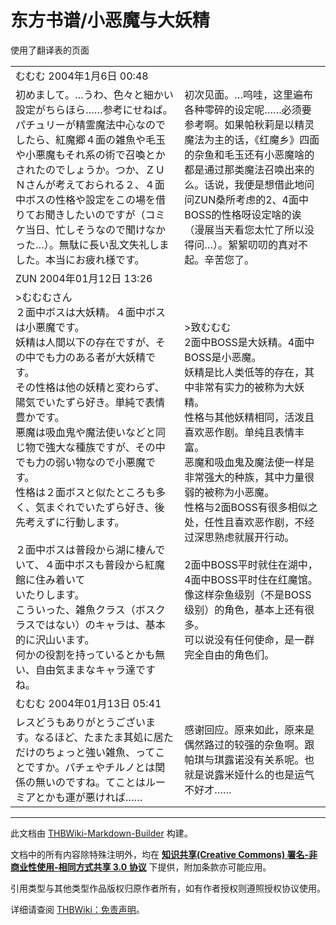 # 东方书谱/小恶魔与大妖精

<!-- source html: G:\repos\THBWiki-Markdown-Builder\THBWikiMarkdown\Temp\main\c\c4\ns0%3A%E4%B8%9C%E6%96%B9%E4%B9%A6%E8%B0%B1%2F%E5%B0%8F%E6%81%B6%E9%AD%94%E4%B8%8E%E5%A4%A7%E5%A6%96%E7%B2%BE.html -->

使用了翻译表的页面

  
  

  


<table><tbody><tr class="tt-header" id="=-1" data-pos="&#91;&quot;=&quot;,1&#93;"><td colspan="2" id="むむむ_2004年1月6日_00:48" class="tt-header" lang="zh"><div class="poem">むむむ 2004年1月6日 00:48</div></td></tr><tr class="tt-content" id="=-2" data-pos="&#91;&quot;=&quot;,2&#93;"><td class="tt-ja" lang="ja"><div class="poem">初めまして。…うわ、色々と細かい設定がちらほら……参考にせねば。パチュリーが精霊魔法中心なのでしたら、紅魔郷４面の雑魚や毛玉や小悪魔もそれ系の術で召喚とかされたのでしょうか。つか、ＺＵＮさんが考えておられる２、４面中ボスの性格や設定をこの場を借りてお聞きしたいのですが（コミケ当日、忙しそうなので聞けなかった…）。無駄に長い乱文失礼しました。本当にお疲れ様です。</div></td><td class="tt-zh" lang="zh"><div class="poem">初次见面。…呜哇，这里遍布各种零碎的设定呢……必须要参考啊。如果帕秋莉是以精灵魔法为主的话，《红魔乡》四面的杂鱼和毛玉还有小恶魔啥的都是通过那类魔法召唤出来的么。话说，我便是想借此地问问ZUN桑所考虑的2、4面中BOSS的性格呀设定啥的诶（漫展当天看您太忙了所以没得问…）。絮絮叨叨的真对不起。辛苦您了。<br></div></td></tr><tr class="tt-header" id="=-3" data-pos="&#91;&quot;=&quot;,3&#93;"><td colspan="2" id="ZUN_2004年01月12日_13:26" class="tt-header" lang="zh"><div class="poem">ZUN 2004年01月12日 13:26</div></td></tr><tr class="tt-content" id="=-4" data-pos="&#91;&quot;=&quot;,4&#93;"><td class="tt-ja" lang="ja"><div class="poem">&gt;むむむさん<br>２面中ボスは大妖精。４面中ボスは小悪魔です。<br>妖精は人間以下の存在ですが、その中でも力のある者が大妖精です。<br>その性格は他の妖精と変わらず、陽気でいたずら好き。単純で表情豊かです。<br>悪魔は吸血鬼や魔法使いなどと同じ物で強大な種族ですが、その中でも力の弱い物なので小悪魔です。<br>性格は２面ボスと似たところも多く、気まぐれでいたずら好き、後先考えずに行動します。<br><br>２面中ボスは普段から湖に棲んでいて、４面中ボスも普段から紅魔館に住み着いて<br>いたりします。<br>こういった、雑魚クラス（ボスクラスではない）のキャラは、基本的に沢山います。<br>何かの役割を持っているとかも無い、自由気ままなキャラ達ですね。</div></td><td class="tt-zh" lang="zh"><div class="poem">&gt;致むむむ<br>2面中BOSS是大妖精。4面中BOSS是小恶魔。<br>妖精是比人类低等的存在，其中非常有实力的被称为大妖精。<br>性格与其他妖精相同，活泼且喜欢恶作剧。单纯且表情丰富。<br>恶魔和吸血鬼及魔法使一样是非常强大的种族，其中力量很弱的被称为小恶魔。<br>性格与2面BOSS有很多相似之处，任性且喜欢恶作剧，不经过深思熟虑就展开行动。<br><br>2面中BOSS平时就住在湖中，4面中BOSS平时住在红魔馆。<br>像这样杂鱼级别（不是BOSS级别）的角色，基本上还有很多。<br>可以说没有任何使命，是一群完全自由的角色们。</div></td></tr><tr class="tt-header" id="=-5" data-pos="&#91;&quot;=&quot;,5&#93;"><td colspan="2" id="むむむ_2004年01月13日_05:41" class="tt-header" lang="zh"><div class="poem">むむむ 2004年01月13日 05:41</div></td></tr><tr class="tt-content" id="=-6" data-pos="&#91;&quot;=&quot;,6&#93;"><td class="tt-ja" lang="ja"><div class="poem">レスどうもありがとうございます。なるほど、たまたま其処に居ただけのちょっと強い雑魚、ってことですか。パチェやチルノとは関係の無いのですね。てことはルーミアとかも運が悪ければ……</div></td><td class="tt-zh" lang="zh"><div class="poem">感谢回应。原来如此，原来是偶然路过的较强的杂鱼啊。跟帕琪与琪露诺没有关系呢。也就是说露米娅什么的也是运气不好才……</div></td></tr></tbody></table>







---

此文档由 [THBWiki-Markdown-Builder](https://github.com/Delsin-Yu/THBWiki-Markdown-Builder) 构建。

文档中的所有内容除特殊注明外，均在 [**知识共享(Creative Commons) 署名-非商业性使用-相同方式共享 3.0 协议**](https://creativecommons.org/licenses/by-sa/3.0/deed.zh-hans) 下提供，附加条款亦可能应用。

引用类型与其他类型作品版权归原作者所有，如有作者授权则遵照授权协议使用。

详细请查阅 [THBWiki：免责声明](https://thbwiki.cc/THBWiki:%E5%85%8D%E8%B4%A3%E5%A3%B0%E6%98%8E)。

